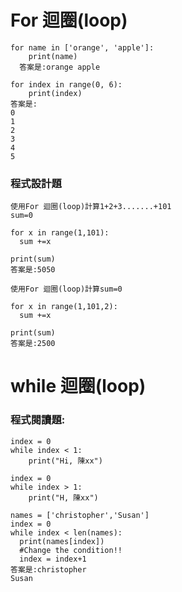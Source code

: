 # For 迴圈(loop)
```
for name in ['orange', 'apple']:
	print(name)
  答案是:orange apple

```

```
for index in range(0, 6):
	print(index)
答案是:
0
1
2
3
4
5
```
### 程式設計題
```
使用For 迴圈(loop)計算1+2+3.......+101
sum=0

for x in range(1,101):
  sum +=x
  
print(sum)  
答案是:5050
```

```
使用For 迴圈(loop)計算sum=0

for x in range(1,101,2):
  sum +=x
  
print(sum)  
答案是:2500
```
# while 迴圈(loop)
### 程式閱讀題:
```
index = 0
while index < 1:
	print("Hi, 陳xx")
```
```
index = 0
while index > 1:
	print("H, 陳xx")
```
```
names = ['christopher','Susan']
index = 0
while index < len(names):
  print(names[index])
  #Change the condition!!
  index = index+1
答案是:christopher
Susan
```

